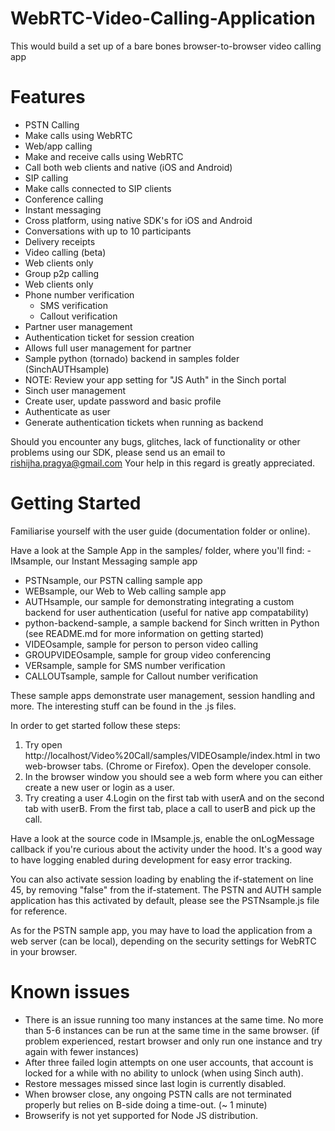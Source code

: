 # WebRTC-Video-Calling-Application
This would build a set up of a bare bones browser-to-browser video calling app

Features
========
- PSTN Calling
 - Make calls using WebRTC
- Web/app calling 
 - Make and receive calls using WebRTC
 - Call both web clients and native (iOS and Android)
- SIP calling
 - Make calls connected to SIP clients
- Conference calling
- Instant messaging
 - Cross platform, using native SDK's for iOS and Android
 - Conversations with up to 10 participants
 - Delivery receipts
- Video calling (beta)
 - Web clients only
- Group p2p calling
 - Web clients only
- Phone number verification 
  - SMS verification
  - Callout verification
- Partner user management
 - Authentication ticket for session creation
 - Allows full user management for partner
 - Sample python (tornado) backend in samples folder (SinchAUTHsample)
 - NOTE: Review your app setting for "JS Auth" in the Sinch portal
- Sinch user management
 - Create user, update password and basic profile
 - Authenticate as user
 - Generate authentication tickets when running as backend
 
 Should you encounter any bugs, glitches, lack of functionality or other problems
using our SDK, please send us an email to rishijha.pragya@gmail.com 
Your help in this regard is greatly appreciated.

Getting Started
===============
Familiarise yourself with the user guide (documentation folder or online).

Have a look at the Sample App in the samples/ folder, where you'll find:
-IMsample, our Instant Messaging sample app
- PSTNsample, our PSTN calling sample app
- WEBsample, our Web to Web calling sample app
- AUTHsample, our sample for demonstrating integrating a custom backend
  for user authentication (useful for native app compatability)
- python-backend-sample, a sample backend for Sinch written in Python 
  (see README.md for more information on getting started)
- VIDEOsample, sample for person to person video calling
- GROUPVIDEOsample, sample for group video conferencing
- VERsample, sample for SMS number verification
- CALLOUTsample, sample for Callout number verification

These sample apps demonstrate user management, session handling and more. 
The interesting stuff can be found in the .js files.

In order to get started follow these steps: 

1. Try open http://localhost/Video%20Call/samples/VIDEOsample/index.html in two web-browser tabs. (Chrome or Firefox). 
   Open the developer console. 
2. In the browser window you should see a web form where you can either create 
   a new user or login as a user. 
3. Try creating a user
4.Login on the first tab with userA and on the second tab with userB.
From the first tab, place a call to userB and pick up the call.

Have a look at the source code in IMsample.js, enable the onLogMessage callback 
if you're curious about the activity under the hood. It's a good way to have 
logging enabled during development for easy error tracking.

You can also activate session loading by enabling the if-statement on line 45, 
by removing "false" from the if-statement. The PSTN and AUTH sample application 
has this activated by default, please see the PSTNsample.js file for reference.

As for the PSTN sample app, you may have to load the application from a web 
server (can be local), depending on the security settings for WebRTC in your 
browser.  

Known issues
============
- There is an issue running too many instances at the same time. No more than 
  5-6 instances can be run at the same time in the same browser. 
  (if problem experienced, restart browser and only run one instance and try 
  again with fewer instances)
- After three failed login attempts on one user accounts, that account is 
  locked for a while with no ability to unlock (when using Sinch auth).
- Restore messages missed since last login is currently disabled. 
- When browser close, any ongoing PSTN calls are not terminated properly but 
  relies on B-side doing a time-out. (~ 1 minute)
- Browserify is not yet supported for Node JS distribution. 
